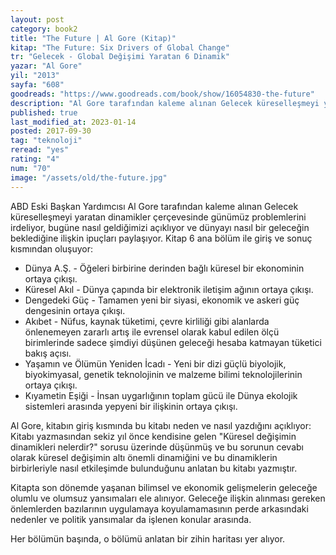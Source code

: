 ```yaml
---
layout: post
category: book2
title: "The Future | Al Gore (Kitap)"
kitap: "The Future: Six Drivers of Global Change"
tr: "Gelecek - Global Değişimi Yaratan 6 Dinamik"
yazar: "Al Gore"
yil: "2013"
sayfa: "608"
goodreads: "https://www.goodreads.com/book/show/16054830-the-future"
description: "Al Gore tarafından kaleme alınan Gelecek küreselleşmeyi yaratan dinamikler çerçevesinde günümüz problemlerini irdeliyor."
published: true
last_modified_at: 2023-01-14
posted: 2017-09-30
tag: "teknoloji"
reread: "yes"
rating: "4"
num: "70"
image: "/assets/old/the-future.jpg"
---
```


ABD Eski Başkan Yardımcısı Al Gore tarafından kaleme alınan Gelecek küreselleşmeyi yaratan dinamikler çerçevesinde günümüz problemlerini irdeliyor, bugüne nasıl geldiğimizi açıklıyor ve dünyayı nasıl bir geleceğin beklediğine ilişkin ipuçları paylaşıyor. Kitap 6 ana bölüm ile giriş ve sonuç kısmından oluşuyor:

- Dünya A.Ş. - Öğeleri birbirine derinden bağlı küresel bir ekonominin ortaya çıkışı.
- Küresel Akıl - Dünya çapında bir elektronik iletişim ağının ortaya çıkışı.
- Dengedeki Güç - Tamamen yeni bir siyasi, ekonomik ve askeri güç dengesinin ortaya çıkışı.
- Akıbet - Nüfus, kaynak tüketimi, çevre kirliliği gibi alanlarda önlenemeyen zararlı artış ile evrensel olarak kabul edilen ölçü birimlerinde sadece şimdiyi düşünen geleceği hesaba katmayan tüketici bakış açısı.
- Yaşamın ve Ölümün Yeniden İcadı - Yeni bir dizi güçlü biyolojik, biyokimyasal, genetik teknolojinin ve malzeme bilimi teknolojilerinin ortaya çıkışı.
- Kıyametin Eşiği - İnsan uygarlığının toplam gücü ile Dünya ekolojik sistemleri arasında yepyeni bir ilişkinin ortaya çıkışı.

Al Gore, kitabın giriş kısmında bu kitabı neden ve nasıl yazdığını açıklıyor: Kitabı yazmasından sekiz yıl önce kendisine gelen "Küresel değişimin dinamikleri nelerdir?" sorusu üzerinde düşünmüş ve bu sorunun cevabı olarak küresel değişimin altı önemli dinamiğini ve bu dinamiklerin birbirleriyle nasıl etkileşimde bulunduğunu anlatan bu kitabı yazmıştır.

Kitapta son dönemde yaşanan bilimsel ve ekonomik gelişmelerin geleceğe olumlu ve olumsuz yansımaları ele alınıyor. Geleceğe ilişkin alınması gereken önlemlerden bazılarının uygulamaya koyulamamasının perde arkasındaki nedenler ve politik yansımalar da işlenen konular arasında.

Her bölümün başında, o bölümü anlatan bir zihin haritası yer alıyor.
